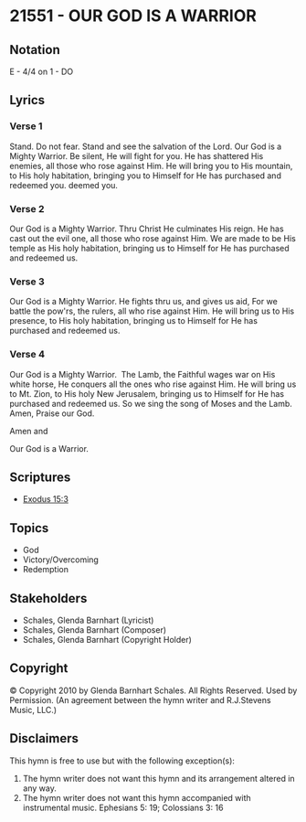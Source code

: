 # 21551 - OUR GOD IS A WARRIOR

## Notation

E - 4/4 on 1 - DO

## Lyrics

### Verse 1

Stand. Do not fear. Stand and see the salvation of  the Lord. Our God is a Mighty  Warrior. Be silent, He will fight for you. He has shattered His enemies, all those who rose against Him. He will bring you to His mountain, to His holy habitation,  bringing you to Himself for He has purchased and redeemed you. deemed you. 

### Verse 2

Our God is a Mighty  Warrior. Thru Christ He culminates His reign. He has cast out the evil one, all those who rose against Him. We are made to be His temple as His holy habitation,  bringing us to Himself for He has purchased and redeemed us. 

### Verse 3

Our God is a Mighty  Warrior. He fights thru us, and gives us aid, For we battle the pow'rs, the rulers,  all who rise against Him. He will bring us to His presence, to His holy habitation, bringing us to Himself for He has purchased and redeemed us. 

### Verse 4

Our God is a Mighty  Warrior.  The Lamb, the Faithful wages war on His white horse, He conquers all the ones who rise against Him. He will bring us to Mt. Zion, to His holy New Jerusalem, bringing us to Himself for He has purchased and redeemed us. So we sing the song of Moses and the Lamb. Amen, Praise our God. 

 Amen and 

Our God is a Warrior.


## Scriptures

- [Exodus 15:3](https://www.biblegateway.com/passage/?search=Exodus%2015%3A3)

## Topics

- God
- Victory/Overcoming
- Redemption

## Stakeholders

- Schales, Glenda Barnhart (Lyricist)
- Schales, Glenda Barnhart (Composer)
- Schales, Glenda Barnhart (Copyright Holder)

## Copyright

© Copyright 2010 by Glenda Barnhart Schales. All Rights Reserved. Used by Permission.
(An agreement between the hymn writer and R.J.Stevens Music, LLC.)

## Disclaimers

This hymn is free to use but with the following exception(s):
1. The hymn writer does not want this hymn and its arrangement altered in any way.
2. The hymn writer does not want this hymn accompanied with instrumental music.
Ephesians 5: 19; Colossians 3: 16

